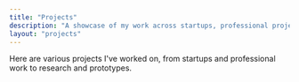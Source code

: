 ```yaml
---
title: "Projects"
description: "A showcase of my work across startups, professional projects, research, and prototypes"
layout: "projects"
---
```


Here are various projects I've worked on, from startups and professional work to research and prototypes.
